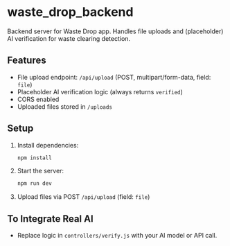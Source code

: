 # waste_drop_backend

Backend server for Waste Drop app. Handles file uploads and (placeholder) AI verification for waste clearing detection.

## Features
- File upload endpoint: `/api/upload` (POST, multipart/form-data, field: `file`)
- Placeholder AI verification logic (always returns `verified`)
- CORS enabled
- Uploaded files stored in `/uploads`

## Setup

1. Install dependencies:
   ```bash
   npm install
   ```
2. Start the server:
   ```bash
   npm run dev
   ```
3. Upload files via POST `/api/upload` (field: `file`)

## To Integrate Real AI
- Replace logic in `controllers/verify.js` with your AI model or API call.

